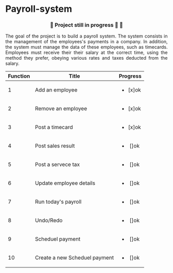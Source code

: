 # Payroll-system

### <p align="center" > 🚧  Project still in progress 🚀 🚧

<p align ="justify"> The goal of the project is to build a payroll system. The system consists in the management of the employees's payments in a company. In addition, the system must manage the data of these employees, such as timecards. Employees must receive their their salary at the correct time,
using the method they prefer, obeying various rates and taxes deducted from the salary.</p>



| Function |             Title              |     Progress               |
| -------- | -------------------------------| :---:|     
|     1    |  Add an employee               |<ul><li>[x]ok</li></ul> |
|     2    |  Remove an employee            |<ul><li>[x]ok</li></ul> |
|     3    |  Post a timecard               |<ul><li>[x]ok</li></ul> |
|     4    |  Post sales result             |<ul><li>[]ok</li></ul> |
|     5    |  Post a servece tax            |<ul><li>[]ok</li></ul> |
|     6    |  Update employee details       |<ul><li>[]ok</li></ul> |
|     7    |  Run today's payroll           |<ul><li>[]ok</li></ul> | 
|     8    |  Undo/Redo                     |<ul><li>[]ok</li></ul> |
|     9    |  Scheduel payment              |<ul><li>[]ok</li></ul> | 
|    10    |  Create a new Scheduel payment |<ul><li>[]ok</li></ul> |



